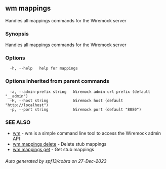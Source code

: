 ## wm mappings

Handles all mappings commands for the Wiremock server

### Synopsis

Handles all mappings commands for the Wiremock server

### Options

```
  -h, --help   help for mappings
```

### Options inherited from parent commands

```
  -a, --admin-prefix string   Wiremock admin url prefix (default "__admin")
  -H, --host string           Wiremock host (default "http://localhost")
  -p, --port string           Wiremock port (default "8080")
```

### SEE ALSO

* [wm](wm.md)	 - wm is a simple command line tool to access the Wiremock admin API
* [wm mappings delete](wm_mappings_delete.md)	 - Delete stub mappings
* [wm mappings get](wm_mappings_get.md)	 - Get stub mappings

###### Auto generated by spf13/cobra on 27-Dec-2023
